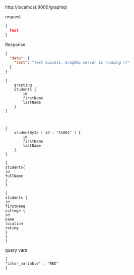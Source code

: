 http://localhost:9000/graphiql

request

```json
{
  Test
}
```

Response

```json
{
  "data": {
    "test": "Test Success, GraphQL server is running !!"
  }
}
```

```schema
{
    greeting
    students {
        id
        firstName
        lastName
    }
}
```

```


{
    studentById ( id : "S1001" ) {
        id
        firstName
        lastName
    }
}
```

```
{
students{
id
fullName
}
}
```

```
{
students {
id
firstName
college {
id
name
location
rating
}
}
}
```


query vars
```
{
"color_variable" : "RED"
}
```